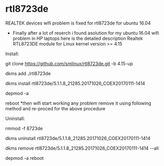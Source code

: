 # rtl8723de
REALTEK devices wifi problem is fixed for rtl8723de for ubuntu 16.04
* Finally after a lot of reserch i found asolution for my ubuntu 16.04 wifi problem in HP laptops
here is the detailed description
Realtek RTL8723DE module for Linux kernel version >= 4.15

Install:

git clone https://github.com/smlinux/rtl8723de.git -b 4.15-up


dkms add ./rtl8723de


dkms install rtl8723de/5.1.1.8_21285.20171026_COEX20170111-1414


depmod -a

reboot
*then wifi start working 
any problem remove it using following method and re-proced for the above procedure

Uninstall:

rmmod -f 8723de


dkms uninstall rtl8723de/5.1.1.8_21285.20171026_COEX20170111-1414


dkms remove rtl8723de/5.1.1.8_21285.20171026_COEX20170111-1414 --all


depmod -a
reboot
